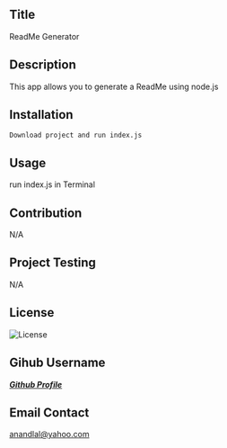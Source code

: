 ## Title

ReadMe Generator

## Description

This app allows you to generate a ReadMe using node.js

## Installation

```Download project and run index.js```

## Usage

run index.js in Terminal

## Contribution

N/A

## Project Testing

N/A

## License

![License](https://img.shields.io/badge/License-Apache-blue)

## Gihub Username

<strong><em>[Github Profile](https://github.com/anandlal1080)</em></strong>

## Email Contact

anandlal@yahoo.com


    